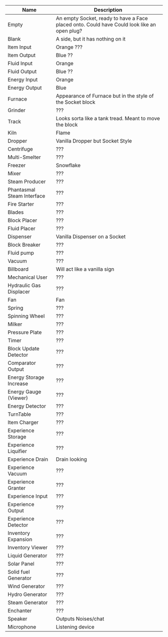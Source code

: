 
| Name |  Description |
|------|-------------|
| Empty |  An empty Socket, ready to have a Face placed onto. Could have  Could look like an open plug? |
| Blank | A side, but it has nothing on it |
| Item Input | Orange ???|
| Item Output | Blue ?? |
| Fluid Input | Orange |
| Fluid Output | Blue ??|
| Energy Input | Orange |
| Energy Output | Blue | 
| Furnace | Appearance of Furnace but in the style of the Socket block |
| Grinder | ??? |
| Track | Looks sorta like a tank tread. Meant to move the block |
| Kiln | Flame |
| Dropper | Vanilla Dropper but Socket Style |
| Centrifuge | ??? |
| Multi-Smelter | ??? |
| Freezer | Snowflake |
| Mixer | ??? |
| Steam Producer | ??? |
| Phantasmal Steam Interface | ??? |
| Fire Starter | ??? |
| Blades | ??? |
| Block Placer | ??? |
| Fluid Placer | ??? |
| Dispenser | Vanilla Dispenser on a Socket | 
| Block Breaker | ??? |
| Fluid pump | ??? |
| Vacuum | ??? |
| Billboard | Will act like a vanilla sign |
| Mechanical User | ??? |
| Hydraulic Gas Displacer | ??? |
| Fan | Fan |
| Spring | ??? |
| Spinning Wheel | ??? |
| Milker | ??? |
| Pressure Plate | ??? |
| Timer | ??? |
| Block Update Detector | ??? |
| Comparator Output | ??? |
| Energy Storage Increase | ??? |
| Energy Gauge (Viewer) | ??? |
| Energy Detector | ??? | 
| TurnTable | ??? |
| Item Charger | ??? |
| Experience Storage | ??? |
| Experience Liquifier | ??? |
| Experience Drain | Drain looking |
| Experience Vacuum | ??? |
| Experience Granter | ??? |
| Experience Input | ??? |
| Experience Output | ??? |
| Experience Detector | ??? |
| Inventory Expansion | ??? |
| Inventory Viewer | ??? |
| Liquid Generator | ??? |
| Solar Panel | ??? |
| Solid fuel Generator | ??? |
| Wind Generator | ??? |
| Hydro Generator | ??? |
| Steam Generator | ??? |
| Enchanter | ??? |
| Speaker | Outputs Noises/chat |
| Microphone | Listening device |
